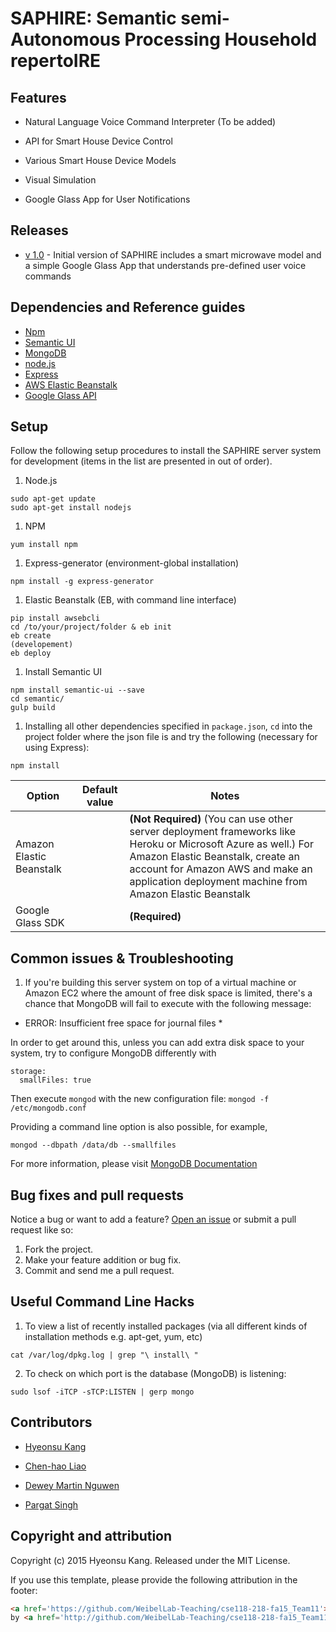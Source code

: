 # SAPHIRE: Semantic semi-Autonomous Processing Household repertoIRE

## Features

* Natural Language Voice Command Interpreter (To be added)

* API for Smart House Device Control

* Various Smart House Device Models

* Visual Simulation

* Google Glass App for User Notifications

## Releases
* [v 1.0](https://github.com/WeibelLab-Teaching/cse118-218-fa15_Team11) - Initial version of SAPHIRE includes a smart microwave model and a simple Google Glass App that understands pre-defined user voice commands

## Dependencies and Reference guides

* [Npm](http://www.npmjs.com/)
* [Semantic UI](http://semantic-ui.com/)
* [MongoDB](https://www.mongodb.org/)
* [node.js](https://nodejs.org/en/)
* [Express](http://expressjs.com/)
* [AWS Elastic Beanstalk](https://aws.amazon.com/elasticbeanstalk/)
* [Google Glass API](https://developers.google.com/glass/develop/gdk/voice)


## Setup

Follow the following setup procedures to install the SAPHIRE server system for development (items in the list are presented in out of order).

1. Node.js
  ```
  sudo apt-get update
  sudo apt-get install nodejs
  ```

1. NPM
  ```
  yum install npm
  ```

1. Express-generator (environment-global installation)

  ```
  npm install -g express-generator
  ```

1. Elastic Beanstalk (EB, with command line interface)
  ```
  pip install awsebcli
  cd /to/your/project/folder & eb init
  eb create
  (developement)
  eb deploy
  ```

1. Install Semantic UI
  ```
  npm install semantic-ui --save
  cd semantic/
  gulp build
  ```

1. Installing all other dependencies specified in `package.json`, `cd` into the project folder where the json file is and try the following (necessary for using Express):
  ```
  npm install
  ```

| Option                   | Default value           | Notes                                                                                                     |
|--------------------------|-------------------------|-----------------------------------------------------------------------------------------------------------|
| Amazon Elastic Beanstalk |                         | **(Not Required)** (You can use other server deployment frameworks like Heroku or Microsoft Azure as well.) For Amazon Elastic Beanstalk, create an account for Amazon AWS and make an application deployment machine from Amazon Elastic Beanstalk |
| Google Glass SDK |                 | **(Required)**                  |

## Common issues & Troubleshooting

1. If you're building this server system on top of a virtual machine or Amazon EC2 where the amount of free disk space is limited, there's a chance that MongoDB will fail to execute with the following message:

* ERROR: Insufficient free space for journal files *

In order to get around this, unless you can add extra disk space to your system, try to configure MongoDB differently with 
  ```
  storage:
    smallFiles: true
  ```

Then execute `mongod` with the new configuration file: `mongod -f /etc/mongodb.conf`

Providing a command line option is also possible, for example,
  ```
  mongod --dbpath /data/db --smallfiles
  ```

For more information, please visit [MongoDB Documentation](https://docs.mongodb.org/manual/reference/configuration-options/#storage.mmapv1.smallFiles)

## Bug fixes and pull requests

Notice a bug or want to add a feature? [Open an issue](https://github.com/WeibelLab-Teaching/cse118-218-fa15_Team11/issues) or submit a pull request like so:

1. Fork the project.
1. Make your feature addition or bug fix.
1. Commit and send me a pull request.

## Useful Command Line Hacks

1. To view a list of recently installed packages (via all different kinds of installation methods e.g. apt-get, yum, etc)
  ```
  cat /var/log/dpkg.log | grep "\ install\ "
  ```

2. To check on which port is the database (MongoDB) is listening:
  ```
  sudo lsof -iTCP -sTCP:LISTEN | gerp mongo
  ```

## Contributors 

* [Hyeonsu Kang](https://www.linkedin.com/pub/hyeonsu-kang/93/28b/684)

* [Chen-hao Liao](https://github.com/Chenhaoxd)

* [Dewey Martin Nguwen](https://github.com/martininguyen)

* [Pargat Singh](https://github.com/gotsingh)

## Copyright and attribution

Copyright (c) 2015 Hyeonsu Kang. Released under the MIT License.

If you use this template, please provide the following attribution in the footer: 

```html
<a href='https://github.com/WeibelLab-Teaching/cse118-218-fa15_Team11'>SAPHIRE</a> 
by <a href='http://github.com/WeibelLab-Teaching/cse118-218-fa15_Team11'>Team11</a>.
```
